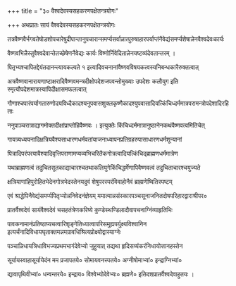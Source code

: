 +++
title = "३० वैश्वदेवस्यसहकरणपक्षेतन्त्रयोगः"

+++
अथप्रातः सायं वैश्वदेवस्यसहकरणपक्षेतन्त्रयोगः

तत्रवैष्णवैर्भगवतेषोडशोपचारेषुदीपान्तानुपचारान्समर्प्यसर्वान्नात्पुरुषाहारपर्याप्तंनैवेद्यंसमर्प्यशेषान्नेनवैश्वदेवःकार्यः

वैष्णवभिन्नैस्तुवैश्वदेवान्तेतच्छेषेणनैवेद्यः कार्यः विष्णोर्निवेदितान्नेनयष्टव्यंदेवतान्तरम् ।

पितृभ्यश्चापितद्देयंतदानन्त्यायकल्पते १ इत्यादिवचनानांवैष्णवविषयकत्वस्यनिबन्धकारैरुक्तत्वात्

अत्रवैष्णवानारायणाष्टाक्षरादिवैष्णवमन्त्रदीक्षोपदेशजपवन्तोमुख्याः उपदेशः कलौयुग इति स्मृत्यौपदेशमात्रस्यापिदीक्षासमफलत्वात्

गौणाश्चपारंपर्यागतारुणोदयविध्दैकादश्यनुपवासशुक्लकृष्णैकादश्युपवासादियत्किंचिध्दर्ममात्रपरामन्त्रोपदेशादिरहिताः

ननुपाञ्चरात्राद्यागमोक्तदीक्षांप्राप्तोहिवैष्णवः । इत्युक्तेः किंचिध्दर्ममात्रानुष्ठानेनकथंवैष्णवत्वमितिचेत्

गायत्र्यध्ययनादिक्षत्रियवैश्यसाधारणधर्मवतांयाजनाध्यापनप्रतिग्रहरुपासाधारणधर्मशून्यानां

पित्रादिपरंपरयावैश्यादिवृत्तिपराणामप्यव्यभिचरितैकगोत्रत्वादियत्किंचिद्‌ब्राह्मणधर्ममात्रेण

यथाब्राह्मणत्वं तदुचितसूतकाद्याचारश्चतथाकलियुगेकिंचिद्धर्मेणापिवैष्णवत्वं तदुचिताचारश्चयुज्यते

क्षत्रियाणांहिपुरोहितभेदेनगोत्रभेदस्तेनयदुवं शेषुपरस्परंविवाहोनैवं ब्राह्मणेष्वितिस्पष्टम्

एवं श्राद्धेपिनैवेद्यंसमर्प्यपितृभ्योन्ननिवेदनंज्ञेयम् ममात्मान्नसंस्कारपञ्चसूनाजनितदोषपरिहारद्वाराश्रीपर०

प्रातर्वैश्वदेवं सायंवैश्वदेवं चसहतंत्रेणकरिष्ये कुण्डेस्थण्डिलादौवापचनाग्निंव्याहृतिभिः

पावकनामानंप्रतिष्ठाप्यचत्वारिशृङ्‌गेतिध्यात्वापरिसमुह्यपर्युक्ष्यविश्वानिन इत्यर्चंनादिविधायघृताक्तमन्नमग्रावधिश्रित्यप्रोक्ष्योद्वास्याग्नेः

पञ्चान्निधायत्रिधाविभज्यप्रथमभागंदेवेभ्यो जुहुयात् तद्यथा हृदिसव्यंकरंनिधायोत्तानहस्तेन

सूर्यायस्वाहासूर्यायेदंन मम प्रजापतये० सोमायवनस्पतये० अग्नीषोमाभ्यां० इन्द्राग्निभ्यां०

द्यावापृथिवीभ्यां० धन्वन्तरये० इन्द्राय० विश्वेभ्योदेवेभ्यः० ब्रह्मणे० इतिदशप्रातर्वैश्वदेवाहुतयः ।
